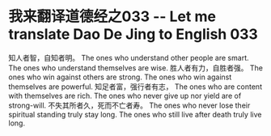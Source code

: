 # 我来翻译道德经之033 -- Let me translate Dao De Jing to English 033

知人者智，自知者明。
The ones who understand other people are smart.
The ones who understand themselves are wise.
胜人者有力，自胜者强。
The ones who win against others are strong.
The ones who win against themselves are powerful.
知足者富，强行者有志，
The ones who are content with themselves are rich.
The ones who never give up nor yield are of strong-will.
不失其所者久，死而不亡者寿。
The ones who never lose their spiritual standing truly stay long.
The ones who still live after death truly live long.